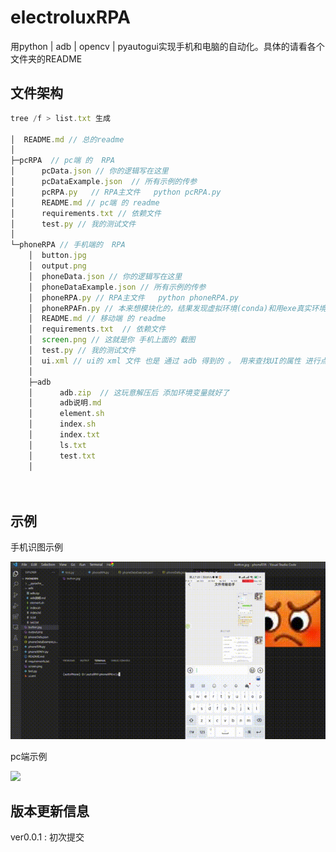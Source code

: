 # electroluxRPA



用python | adb | opencv | pyautogui实现手机和电脑的自动化。具体的请看各个文件夹的README



## 文件架构

```js
tree /f > list.txt 生成

│  README.md // 总的readme
│  
├─pcRPA  // pc端 的  RPA
│      pcData.json // 你的逻辑写在这里
│      pcDataExample.json  // 所有示例的传参
│      pcRPA.py   // RPA主文件   python pcRPA.py
│      README.md // pc端 的 readme
│      requirements.txt // 依赖文件
│      test.py // 我的测试文件
│      
└─phoneRPA // 手机端的  RPA
    │  button.jpg 
    │  output.png
    │  phoneData.json // 你的逻辑写在这里
    │  phoneDataExample.json // 所有示例的传参
    │  phoneRPA.py // RPA主文件   python phoneRPA.py
    │  phoneRPAFn.py // 本来想模块化的，结果发现虚拟环境(conda)和用exe真实环境的模块有出入，因此删掉了这个文件
    │  README.md // 移动端 的 readme
    │  requirements.txt  // 依赖文件
    │  screen.png // 这就是你 手机上面的 截图 
    │  test.py // 我的测试文件
    │  ui.xml // ui的 xml 文件 也是 通过 adb 得到的 。 用来查找UI的属性 进行点击
    │  
    ├─adb
    │      adb.zip  // 这玩意解压后 添加环境变量就好了
    │      adb说明.md
    │      element.sh
    │      index.sh
    │      index.txt
    │      ls.txt
    │      test.txt
    │      
    
            

```



## 示例

手机识图示例

<img src = "./img/mobile.gif">

pc端示例

<img src = "./img/pc.gif">







## 版本更新信息

ver0.0.1 : 初次提交

